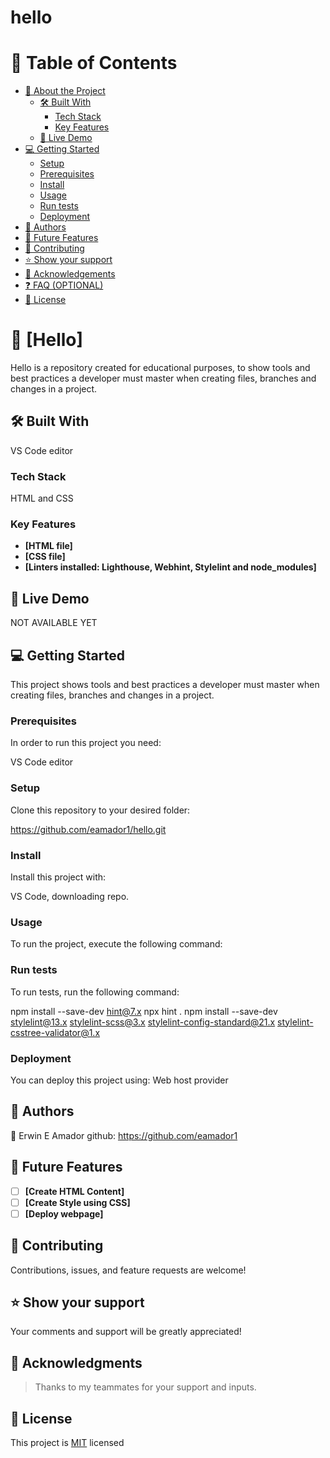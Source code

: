 # hello 
# 📗 Table of Contents

- [📖 About the Project](#about-project)
  - [🛠 Built With](#built-with)
    - [Tech Stack](#tech-stack)
    - [Key Features](#key-features)
  - [🚀 Live Demo](#live-demo)
- [💻 Getting Started](#getting-started)
  - [Setup](#setup)
  - [Prerequisites](#prerequisites)
  - [Install](#install)
  - [Usage](#usage)
  - [Run tests](#run-tests)
  - [Deployment](#triangular_flag_on_post-deployment)
- [👥 Authors](#authors)
- [🔭 Future Features](#future-features)
- [🤝 Contributing](#contributing)
- [⭐️ Show your support](#support)
- [🙏 Acknowledgements](#acknowledgements)
- [❓ FAQ (OPTIONAL)](#faq)
- [📝 License](#license)


# 📖 [Hello] <a name="about-project"></a>

Hello is a repository created for educational purposes, to show tools and best practices a developer must master when creating files, branches and changes in a project.

## 🛠 Built With <a name="built-with"></a>

VS Code editor

### Tech Stack <a name="tech-stack"></a>

HTML and CSS

### Key Features <a name="key-features"></a>

- **[HTML file]**
- **[CSS file]**
- **[Linters installed: Lighthouse, Webhint, Stylelint and node_modules]**


## 🚀 Live Demo <a name="live-demo"></a>

NOT AVAILABLE YET

## 💻 Getting Started <a name="getting-started"></a>

This project shows tools and best practices a developer must master when creating files, branches and changes in a project.

### Prerequisites

In order to run this project you need:

VS Code editor

### Setup

Clone this repository to your desired folder:

https://github.com/eamador1/hello.git

### Install

Install this project with:

VS Code, downloading repo.

### Usage

To run the project, execute the following command:



### Run tests

To run tests, run the following command:

npm install --save-dev hint@7.x
npx hint .
npm install --save-dev stylelint@13.x stylelint-scss@3.x stylelint-config-standard@21.x stylelint-csstree-validator@1.x

### Deployment

You can deploy this project using: Web host provider


## 👥 Authors <a name="authors"></a>

👤 Erwin E Amador
github: https://github.com/eamador1

## 🔭 Future Features <a name="future-features"></a>

- [ ] **[Create HTML Content]**
- [ ] **[Create Style using CSS]**
- [ ] **[Deploy webpage]**

## 🤝 Contributing <a name="contributing"></a>

Contributions, issues, and feature requests are welcome!

## ⭐️ Show your support <a name="support"></a>

Your comments and support will be greatly appreciated!

## 🙏 Acknowledgments <a name="acknowledgements"></a>

> Thanks to my teammates for your support and inputs.

## 📝 License <a name="license"></a>

This project is [MIT](./LICENSE) licensed